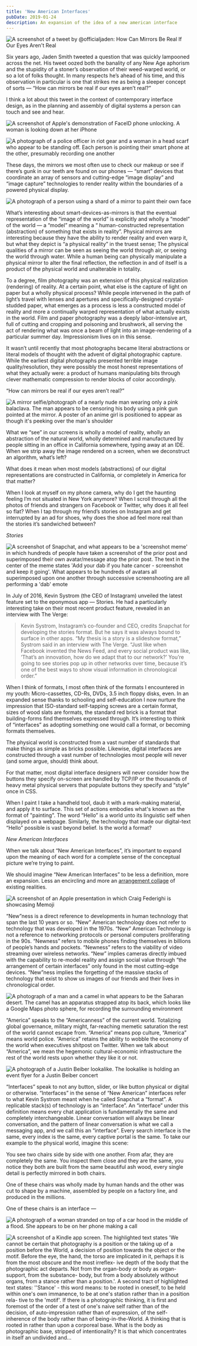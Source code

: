 ```yaml
---
title: 'New American Interfaces'
pubDate: 2019-01-24
description: An expansion of the idea of a new american interface
---
```


![A screenshot of a tweet by @officialjaden: How Can Mirrors Be Real If Our Eyes Aren't Real](../../assets/190124/1.png)

Six years ago, Jaden Smith tweeted a question that was quickly lampooned across the net. His tweet oozed both the banality of any New Age aphorism and the stupidity of a stoner’s observation of their weed-warped world, or so a lot of folks thought. In many respects he’s ahead of his time, and this observation in particular is one that strikes me as being a sleeper concept of sorts — “How can mirrors be real if our eyes aren’t real?”

I think a lot about this tweet in the context of contemporary interface design, as in the planning and assembly of digital systems a person can touch and see and hear.

![A screenshot of Apple's demonstration of FaceID phone unlocking. A woman is looking down at her iPhone](../../assets/190124/2.jpeg)

![A photograph of a police officer in riot gear and a woman in a head scarf who appear to be standing off. Each person is pointing their smart phone at the other, presumably recording one another](../../assets/190124/3.jpeg)

These days, the mirrors we most often use to check our makeup or see if there’s gunk in our teeth are found on our phones — “smart” devices that coordinate an array of sensors and cutting-edge “image display” and “image capture” technologies to render reality within the boundaries of a powered physical display.

![A photograph of a person using a shard of a mirror to paint their own face](../../assets/190124/4.jpeg)

What’s interesting about smart-devices-as-mirrors is that the eventual representation of the “image of the world” is explicitly and wholly a “model” of the world — a “model” meaning a “ human-constructed representation (abstraction) of something that exists in reality”. Physical mirrors are interesting because they have the ability to render reality and even warp it, but what they depict is “a physical reality” in the truest sense; The physical qualities of a mirror can be seen as seeing the world through air, or seeing the world through water. While a human being can physically manipulate a physical mirror to alter the final reflection, the reflection in and of itself is a product of the physical world and unalterable in totality.

To a degree, film photography was an extension of this physical realization (rendering) of reality. At a certain point, what else is the capture of light on paper but a wholly physical process? While people intervened in the path of light’s travel with lenses and apertures and specifically-designed crystal-studded paper, what emerges as a process is less a constructed model of reality and more a continually warped representation of what actually exists in the world. Film and paper photography was a deeply labor-intensive art, full of cutting and cropping and poisoning and brushwork, all serving the act of rendering what was once a beam of light into an image-rendering of a particular summer day. Impressionism lives on in this sense.

It wasn’t until recently that most photographs became literal abstractions or literal models of thought with the advent of digital photographic capture. While the earliest digital photographs presented terrible image quality/resolution, they were possibly the most honest representations of what they actually were: a product of humans manipulating bits through clever mathematic compression to render blocks of color accordingly.

“How can mirrors be real if our eyes aren’t real?”

![A mirror selfie/photograph of a nearly nude man wearing only a pink balaclava. The man appears to be censoring his body using a pink gun pointed at the mirror. A poster of an anime girl is positioned to appear as though it's peeking over the man's shoulder](../../assets/190124/5.jpeg)

What we “see” in our screens is wholly a model of reality, wholly an abstraction of the natural world, wholly determined and manufactured by people sitting in an office in California somewhere, typing away at an IDE. When we strip away the image rendered on a screen, when we deconstruct an algorithm, what’s left?

What does it mean when most models (abstractions) of our digital representations are constructed in California, or completely in America for that matter?

When I look at myself on my phone camera, why do I get the haunting feeling I’m not situated in New York anymore? When I scroll through all the photos of friends and strangers on Facebook or Twitter, why does it all feel so flat? When I tap through my friend’s stories on Instagram and get interrupted by an ad for shoes, why does the shoe ad feel more real than the stories it’s sandwiched between?

*Stories*

![A screenshot of Snapchat, and what appears to be a 'screenshot meme' in which hundreds of people have taken a screenshot of the prior post and superimposed their own avatar/message atop the prior post. The text in the center of the meme states 'Add your dab if you hate cancer - screenshot and keep it going'. What appears to be hundreds of avatars all superimposed upon one another through successive screenshooting are all performing a 'dab' emote](../../assets/190124/6.jpeg)

In July of 2016, Kevin Systrom (the CEO of Instagram) unveiled the latest feature set to the eponymous app — Stories. He had a particularly interesting take on their most recent product feature, revealed in an interview with The Verge:

> Kevin Systrom, Instagram’s co-founder and CEO, credits Snapchat for developing the stories format. But he says it was always bound to surface in other apps. “My thesis is a story is a slideshow format,” Systrom said in an interview with The Verge. “Just like when Facebook invented the News Feed, and every social product was like, ‘That’s an innovation, how do we adapt that to our network?’ You’re going to see stories pop up in other networks over time, because it’s one of the best ways to show visual information in chronological order.”

When I think of formats, I most often think of the formats I encountered in my youth: Micro-cassettes, CD-Rs, DVDs, 3.5 inch floppy disks, even. In an expanded sense thanks to schooling and self-education I now nurture the impression that ISO-standard self-tapping screws are a certain format, sizes of wood slats are formats, the standard red brick is a format that building-forms find themselves expressed through. It’s interesting to think of “interfaces” as adopting something one would call a format, or becoming formats themselves.

The physical world is constructed from a vast number of standards that make things as simple as bricks possible. Likewise, digital interfaces are constructed through a vast number of technologies most people will never (and some argue, should) think about.

For that matter, most digital interface designers will never consider how the buttons they specify on-screen are handled by TCP/IP or the thousands of heavy metal physical servers that populate buttons they specify and “style” once in CSS.

When I paint I take a handheld tool, daub it with a mark-making material, and apply it to surface. This set of actions embodies what's known as the format of "painting". The word “Hello” is a world unto its linguistic self when displayed on a webpage. Similarly, the technology that made our digital-text “Hello” possible is vast beyond belief. Is the world a format?

*New American Interfaces*

When we talk about “New American Interfaces”, it’s important to expand upon the meaning of each word for a complete sense of the conceptual picture we’re trying to paint.

We should imagine “New American Interfaces” to be less a definition, more an expansion. Less an encircling and more an [arrangement collage](https://www.are.na/block/736425) of existing realities.

![A screenshot of an Apple presentation in which Craig Federighi is showcasing Memoji](../../assets/190124/7.png)

“New”ness is a direct reference to developments in human technology that span the last 10 years or so. “New” American technology does not refer to technology that was developed in the 1970s. “New” American Technology is not a reference to networking protocols or personal computers proliferating in the 90s. “Newness” refers to mobile phones finding themselves in billions of people’s hands and pockets. “Newness” refers to the viability of video streaming over wireless networks. “New” implies cameras directly imbued with the capability to re-model reality and assign social value through “the arrangement of certain interfaces” only found in the most cutting-edge devices. “New”ness implies the forgetting of the massive stacks of technology that exist to show us images of our friends and their lives in chronological order.

![A photograph of a man and a camel in what appears to be the Saharan desert. The camel has an apparatus strapped atop its back, which looks like a Google Maps photo sphere, for recording the surrounding environment](../../assets/190124/8.jpeg)

“America” speaks to the “Americanness” of the current world. Totalizing global governance, military might, far-reaching memetic saturation the rest of the world cannot escape from. “America” means pop culture, “America” means world police. “America” retains the ability to wobble the economy of the world when executives shitpost on Twitter. When we talk about “America”, we mean the hegemonic cultural-economic infrastructure the rest of the world rests upon whether they like it or not.

![A photograph of a Justin Beiber lookalike. The lookalike is holding an event flyer for a Justin Beiber concert](../../assets/190124/9.jpeg)

“Interfaces” speak to not any button, slider, or like button physical or digital or otherwise. “Interfaces” in the sense of “New American” interfaces refer to what Kevin Systrom meant when he called Snapchat a “format”. A replicable stack(s) of technology is an “interface”. An “interface” under this definition means every chat application is fundamentally the same and completely interchangeable. Linear conversation will always be linear conversation, and the pattern of linear conversation is what we call a messaging app, and we call this an “interface”. Every search interface is the same, every index is the same, every captive portal is the same. To take our example to the physical world, imagine this scene:

You see two chairs side by side with one another. From afar, they are completely the same. You inspect them close and they are the same, you notice they both are built from the same beautiful ash wood, every single detail is perfectly mirrored in both chairs.

One of these chairs was wholly made by human hands and the other was cut to shape by a machine, assembled by people on a factory line, and produced in the millions.

One of these chairs is an interface —

![A photograph of a woman stranded on top of a car hood in the middle of a flood. She appears to be on her phone making a call](../../assets/190124/10.jpeg)

![A screenshot of a Kindle app screen. The highlighted text states 'We cannot be certain that photography is a position or the taking up of a position before the World, a decision of position towards the object or the motif. Before the eye, the hand, the torso are implicated in it, perhaps it is from the most obscure and the most irreflex- ive depth of the body that the photographic act departs. Not from the organ-body or body as organ-support, from the substance- body, but from a body absolutely without organs, from a stance rather than a position.'. A second tract of highlighted text states: ''Stance' - this word means: to be rooted in oneself, to be held within one's own immanence, to be at one's station rather than in a position rela- tive to the 'motif'. If there is a photographic thinking, it is first and foremost of the order of a test of one's naive self rather than of the decision, of auto-impression rather than of expression, of the self-inherence of the body rather than of being-in-the-World. A thinking that is rooted in rather than upon a corporeal base. What is the body as photographic base, stripped of intentionality? It is that which concentrates in itself an undivided and...](../../assets/190124/11.png)
